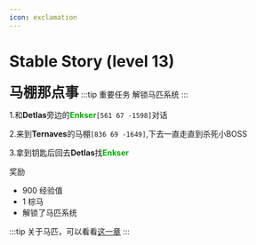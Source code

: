 ```yaml
---
icon: exclamation
---
```


# Stable Story (level 13)
<span style="font-size: 25px;">**马棚那点事**</span>
:::tip 重要任务
解锁马匹系统
:::

1.和**Detlas**旁边的<font color=00AA00>**Enkser**</font>`[561 67 -1598]`对话

2.来到**Ternaves**的马棚`[836 69 -1649]`,下去一直走直到杀死小BOSS

3.拿到钥匙后回去**Detlas**找<font color=00AA00>**Enkser**</font>

奖励

+ 900 经验值 
+ 1 棕马
+ 解锁了马匹系统

:::tip
关于马匹，可以看看[这一章](/guide/basesystem/horse.html)
:::